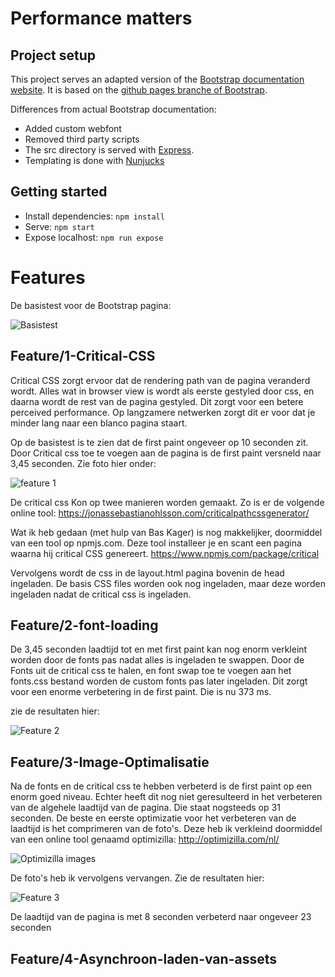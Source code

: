 # Performance matters

## Project setup

This project serves an adapted version of the [Bootstrap documentation website](http://getbootstrap.com/). It is based on the [github pages branche of Bootstrap](https://github.com/twbs/bootstrap/tree/gh-pages). 

Differences from actual Bootstrap documentation:

- Added custom webfont
- Removed third party scripts
- The src directory is served with [Express](https://expressjs.com/).
- Templating is done with [Nunjucks](https://mozilla.github.io/nunjucks/)

## Getting started

- Install dependencies: `npm install`
- Serve: `npm start`
- Expose localhost: `npm run expose`


# Features

De basistest voor de Bootstrap pagina:

![Basistest](https://lh3.googleusercontent.com/XatWix35Pg9aRMD0ftblER6HP7BQHx_Yu417R_DWEAsqLahzsFuWkFeQaA_cIamxXuHYnBec54SkDcJ4nBlSCo3wbjRpyr8xVwqj35h0RFUT17U5KhCcNrg3X5Qx80Nx7QiJoKhf-0nZlxj7QeEgrRdYJp8h5rRv97uU1zI5htgWnvV_zjuqtJx7-y1SjroidQRyMkCbSlX3ga6JMwqZmA3aybwb1rirkLTwe146zbV68c9tmP3jhEi15shDpnGUym_ZX0__WjbAYEGikVMXtfvyhBrS-VzZt6-HlwMyw1iPR_3JHnlRtZeV7MYgVfPAgRhuzd79WEvLQuLtDgA42YXzeaA1sr2BG_GFmiH0Penrrr5K9ig7ZDyjaQcv6Q8qeYlJiT1mrj5ZVaVaDg1y506lfvSHyzDrP2LEV9esnB3q-xBIumcESNLj_yZlwZm0vpEDlezBMngPO6IFwgOmOuBZn5tE9lTADG-qHXJdYdGnxPy6Sgn6HzeWMkdzWcfteH3viOlmQupg-FeeSV92H5Wx5YSXilOkJWo3bpPRxFXQLYNmzewuYu0AlxWVqsUWmp6_h4oleHmCwLWy7CWpmSHM8HHbSu4zxCjewg=w1452-h1496-no)

## Feature/1-Critical-CSS

Critical CSS zorgt ervoor dat de rendering path van de pagina veranderd wordt. Alles wat in browser view is wordt als eerste gestyled door css, en daarna wordt de rest van de pagina gestyled. Dit zorgt voor een betere perceived performance. Op langzamere netwerken zorgt dit er voor dat je minder lang naar een blanco pagina staart.

Op de basistest is te zien dat de first paint ongeveer op 10 seconden zit. Door Critical css toe te voegen aan de pagina is de first paint versneld naar 3,45 seconden. Zie foto hier onder:

![feature 1](https://lh3.googleusercontent.com/QjtLvuanPVACN3qJgep_xEYpLgB4wu-toBfjUfW8XDQIRe2GZBrZfb-Jhc7uLPIYbwh7rNyvhWLSL828tgMkAPlq4UjEdDA3rVNJHfrKczsJ1QOthao8VAeDha-V3tq6yj6ZfMDikcmAItrzqkE0eZeQtlCHY6J7_imHJ6CC9bofGa97hPJMdTeam4TFz7-QkCRZUqo74sB7rfNq_O_5CG8GyMLDGjuXw5Vl4YYRkksH34TlsIHOk32imgMG82ptLjAZT-uWJ5E_teGfZz7inhmiaggAxLypX21kUdxhBPkKHFYp7NzgVN03OdGAOsStu9WoT--T6rO1dnijJaCH6sf2xOBg97RcS7HdpX2OU56Kwpb6E8CCv_dxxmrNgl8A7CVOyP8k9-GM2mEkKnfDDGLxrSNR8aFfvzhMqFNFuOkCles8cqTMahDVvlxiaXJ8p59RQekynTBBdWPFsSYzuup6HMXZPJ3rPw21YkbGRsDvHcACIbNXrWVjB8ahDRzjzNj542Aa4xgEhFDfc6cYTe_jzilSZy-RH02i7zceBE78I6WFotfDqUmiKFDRDP15t5ph4hfO1IeW2fcRDmay1fgmUi-SDS3T1p8xfA=w1420-h1558-no)

De critical css Kon op twee manieren worden gemaakt. Zo is er de volgende online tool: https://jonassebastianohlsson.com/criticalpathcssgenerator/

Wat ik heb gedaan (met hulp van Bas Kager) is nog makkelijker, doormiddel van een tool op npmjs.com. Deze tool installeer je en scant een pagina waarna hij critical CSS genereert.
https://www.npmjs.com/package/critical

Vervolgens wordt de css in de layout.html pagina bovenin de head ingeladen. De basis CSS files worden ook nog ingeladen, maar deze worden ingeladen nadat de critical css is ingeladen. 

## Feature/2-font-loading

De 3,45 seconden laadtijd tot en met first paint kan nog enorm verkleint worden door de fonts pas nadat alles is ingeladen te swappen. Door de Fonts uit de critical css te halen, en font swap toe te voegen aan het fonts.css bestand worden de custom fonts pas later ingeladen. Dit zorgt voor een enorme verbetering in de first paint. Die is nu 373 ms. 

zie de resultaten hier:

![Feature 2](https://lh3.googleusercontent.com/x200Vi5j34S6iMQCXcR3v0YtIEp9dqrwZGgbMaFbBnBBNBEeYkmjge-_4Z7Wu11hFqTvgZeqdSrwqR13koFDN51IMS8_ifW9jkp7UjFBeC0JqCpFTydDgqISKVjtibrjoKo6wDjNkAzdqF-sVAVznPvARJEplfMwEvNh7h_k-z7TfaESxAfsDHa0FWE8s34WLWAwy-HchU1BeSCa2y7u8B3WoMwoK_8esBEgtW-8S3t0e_vD8TT-bSRwbAZRiC_Jyr-Aq9VeUMuKUVdLrt_s1_W9rq8vLK1d3ckSE9Ay6IJKsVn06fxYRkopDZ3V3mRyKx7YCZJDmICP2-QX0jw5Qr3Chw_S93ilY-WJrwH-7tAvDGIZ9z9xNV3Z99uteTHViOwDBcEzgJsv6rVD6qG27uzfUAIIiRDLEMyBmIyhFc1D8XYc3odyGkZh1YmXyJIR-HGCrY4x0z9XpdyHLU5btxsDP5fVFjmRGgsubzXtAHs7YRko3qE6RPUUqCnwDNCqJIaOu46U_3MTSqq7PPvmmi8GIjxus3poQTPMuoFYKawbilltw5Kbk8waeSjuhK9zppoZG2g5iMTx_x6JZbn0w3-N9HTCcYLHDg6tDw=w1600-h1560-no)

## Feature/3-Image-Optimalisatie

Na de fonts en de critical css te hebben verbeterd is de first paint op een enorm goed niveau. Echter heeft dit nog niet geresulteerd in het verbeteren van de algehele laadtijd van de pagina. Die staat nogsteeds op 31 seconden. De beste en eerste optimizatie voor het verbeteren van de laadtijd is het comprimeren van de foto's. Deze heb ik verkleind doormiddel van een online tool genaamd optimizilla: http://optimizilla.com/nl/

![Optimizilla images](https://lh3.googleusercontent.com/kagafzSXdjdG_Dpmko5VJ_s8EEakbE0mO9KA1BG6JAtCgXEwKgEmoFv7M8FC7E5SGYO5Tnxaftqw_PsQroDkVdDgoT_Aj2n7N2D8-epmFw-vFl-QQWI1KF9O7nDEi5ejVKe-rlekGyuqzLOGe8jYWnmwdP7QEgpXYtvhoAh_Hupuq1-cflILLNdLBmpEuSuG0g88bm_ru9Yk5BGxYxmvFrPHHiVq-9p8LMe6iT6iaordHxMtp7YntdcA0OMmwDemMr2zwMjLTDu60lvuOqOBhb9shlfhTph8SCNG9VVpj5LOMVeskOUZdfKLpUm9tMXGeNa86_8Lxfato3SubUVFbDetrvT0aWo2Hl9y-IfA0eoCLzWW-PkV-6ame8sdep3WzjXHq3GiaVKdCttucKwmyglrqE7NXtkm1mBzVJVEfbG4I4o-Iy4ayBoRZoW1zUZgUxfkHdMr57Sq2JkuhE0xoU2uUZfZm2hQ-DMLqnQKtNuUvBJF60Fn2ppNsFxJNvVFksv-dV5OZ4Rm_BhveW4oxDCy5LFUVguS_WBogZ6HeSW1m92JAgIfEiep2q4WltaboQfDOsCAIIY-e5nCv9tFxwrWrwkSRqoZNOP-MkA=w1864-h548-no)

De foto's heb ik vervolgens vervangen. Zie de resultaten hier:

![Feature 3](https://lh3.googleusercontent.com/kagafzSXdjdG_Dpmko5VJ_s8EEakbE0mO9KA1BG6JAtCgXEwKgEmoFv7M8FC7E5SGYO5Tnxaftqw_PsQroDkVdDgoT_Aj2n7N2D8-epmFw-vFl-QQWI1KF9O7nDEi5ejVKe-rlekGyuqzLOGe8jYWnmwdP7QEgpXYtvhoAh_Hupuq1-cflILLNdLBmpEuSuG0g88bm_ru9Yk5BGxYxmvFrPHHiVq-9p8LMe6iT6iaordHxMtp7YntdcA0OMmwDemMr2zwMjLTDu60lvuOqOBhb9shlfhTph8SCNG9VVpj5LOMVeskOUZdfKLpUm9tMXGeNa86_8Lxfato3SubUVFbDetrvT0aWo2Hl9y-IfA0eoCLzWW-PkV-6ame8sdep3WzjXHq3GiaVKdCttucKwmyglrqE7NXtkm1mBzVJVEfbG4I4o-Iy4ayBoRZoW1zUZgUxfkHdMr57Sq2JkuhE0xoU2uUZfZm2hQ-DMLqnQKtNuUvBJF60Fn2ppNsFxJNvVFksv-dV5OZ4Rm_BhveW4oxDCy5LFUVguS_WBogZ6HeSW1m92JAgIfEiep2q4WltaboQfDOsCAIIY-e5nCv9tFxwrWrwkSRqoZNOP-MkA=w1864-h548-no)

De laadtijd van de pagina is met 8 seconden verbeterd naar ongeveer 23 seconden

## Feature/4-Asynchroon-laden-van-assets













